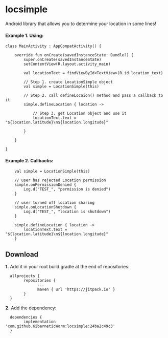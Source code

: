 # locsimple

Android library that allows you to determine your location in some lines!

#### Example 1. Using:

    class MainActivity : AppCompatActivity() {
    
        override fun onCreate(savedInstanceState: Bundle?) {
            super.onCreate(savedInstanceState)
            setContentView(R.layout.activity_main)

            val locationText = findViewById<TextView>(R.id.location_text)

            // Step 1. create LocationSimple object
            val simple = LocationSimple(this)

            // Step 2. call defineLocaion() method and pass a callback to it  
            simple.defineLocation { location ->
            
                // Step 3. get Location object and use it
                locationText.text = "${location.latitude}\n${location.longitude}"
                
            }
            
        }
        
    }

#### Example 2. Callbacks:

        val simple = LocationSimple(this)

        // user has rejected Location permission
        simple.onPermissionDenied {
            Log.d("TEST_", "permission is denied")
        }

        // user turned off location sharing
        simple.onLocationShutdown {
            Log.d("TEST_", "location is shutdown")
        }

        simple.defineLocation { location ->
            locationText.text = "${location.latitude}\n${location.longitude}"
        }


## Download


**1.** Add it in your root build.gradle at the end of repositories:

      allprojects {
            repositories {
                  ...
                  maven { url 'https://jitpack.io' }
            }
      }

**2.** Add the dependency:

      dependencies {
            implementation 'com.github.KiberneticWorm:locsimple:24ba2c49c3'
      }


